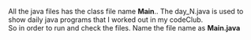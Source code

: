 All the java files has the class file name <b>Main</b>.. The day_N.java is used to show daily java programs that I worked out in my codeClub.<br> So in order to run and check the files. Name the file name as <b>Main.java</b>
